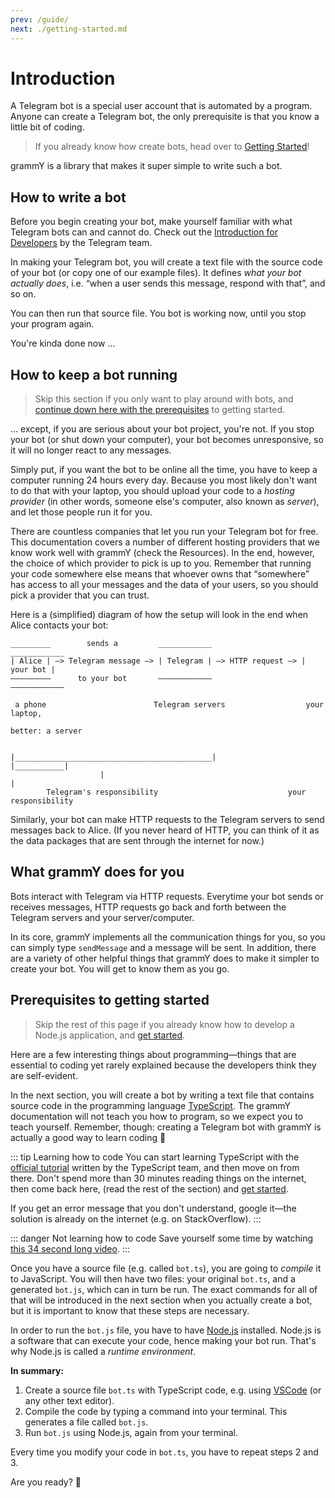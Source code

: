 ```yaml
---
prev: /guide/
next: ./getting-started.md
---
```


# Introduction

A Telegram bot is a special user account that is automated by a program.
Anyone can create a Telegram bot, the only prerequisite is that you know a little bit of coding.

> If you already know how create bots, head over to [Getting Started](./getting-started.md)!

grammY is a library that makes it super simple to write such a bot.

## How to write a bot

Before you begin creating your bot, make yourself familiar with what Telegram bots can and cannot do.
Check out the [Introduction for Developers](https://core.telegram.org/bots) by the Telegram team.

In making your Telegram bot, you will create a text file with the source code of your bot (or copy one of our example files).
It defines _what your bot actually does_, i.e. “when a user sends this message, respond with that”, and so on.

You can then run that source file.
You bot is working now, until you stop your program again.

You're kinda done now …

## How to keep a bot running

> Skip this section if you only want to play around with bots, and [continue down here with the prerequisites](./#prerequisites-to-getting-started) to getting started.

… except, if you are serious about your bot project, you're not.
If you stop your bot (or shut down your computer), your bot becomes unresponsive, so it will no longer react to any messages.

Simply put, if you want the bot to be online all the time, you have to keep a computer running 24 hours every day.
Because you most likely don't want to do that with your laptop, you should upload your code to a _hosting provider_ (in other words, someone else's computer, also known as _server_), and let those people run it for you.

There are countless companies that let you run your Telegram bot for free.
This documentation covers a number of different hosting providers that we know work well with grammY (check the Resources).
In the end, however, the choice of which provider to pick is up to you.
Remember that running your code somewhere else means that whoever owns that “somewhere” has access to all your messages and the data of your users, so you should pick a provider that you can trust.

Here is a (simplified) diagram of how the setup will look in the end when Alice contacts your bot:

```asciiart:no-line-numbers
_________        sends a         ____________                    ____________
| Alice | —> Telegram message —> | Telegram | —> HTTP request —> | your bot |
—————————      to your bot       ————————————                    ————————————

 a phone                        Telegram servers                  your laptop,
                                                                better: a server


|____________________________________________|                   |___________|
                    |                                                  |
        Telegram's responsibility                             your responsibility
```

<!-- TODO: create a proper diagram instead of the ASCII art -->

Similarly, your bot can make HTTP requests to the Telegram servers to send messages back to Alice.
(If you never heard of HTTP, you can think of it as the data packages that are sent through the internet for now.)

## What grammY does for you

Bots interact with Telegram via HTTP requests.
Everytime your bot sends or receives messages, HTTP requests go back and forth between the Telegram servers and your server/computer.

In its core, grammY implements all the communication things for you, so you can simply type `sendMessage` and a message will be sent.
In addition, there are a variety of other helpful things that grammY does to make it simpler to create your bot.
You will get to know them as you go.

## Prerequisites to getting started

> Skip the rest of this page if you already know how to develop a Node.js application, and [get started](./getting-started.md).

Here are a few interesting things about programming—things that are essential to coding yet rarely explained because the developers think they are self-evident.

In the next section, you will create a bot by writing a text file that contains source code in the programming language [TypeScript](https://www.typescriptlang.org/docs/handbook/typescript-from-scratch.html).
The grammY documentation will not teach you how to program, so we expect you to teach yourself.
Remember, though: creating a Telegram bot with grammY is actually a good way to learn coding :rocket:

::: tip Learning how to code
You can start learning TypeScript with the [official tutorial](https://www.typescriptlang.org/docs/handbook/typescript-from-scratch.html) written by the TypeScript team, and then move on from there.
Don't spend more than 30 minutes reading things on the internet, then come back here, (read the rest of the section) and [get started](./getting-started.md).

If you get an error message that you don't understand, google it—the solution is already on the internet (e.g. on StackOverflow).
:::

::: danger Not learning how to code
Save yourself some time by watching [this 34 second long video](https://youtu.be/8RtGlWmXGhA).
:::

Once you have a source file (e.g. called `bot.ts`), you are going to _compile_ it to JavaScript.
You will then have two files: your original `bot.ts`, and a generated `bot.js`, which can in turn be run.
The exact commands for all of that will be introduced in the next section when you actually create a bot, but it is important to know that these steps are necessary.

In order to run the `bot.js` file, you have to have [Node.js](https://nodejs.org/en/) installed.
Node.js is a software that can execute your code, hence making your bot run.
That's why Node.js is called a _runtime environment_.

**In summary:**

1. Create a source file `bot.ts` with TypeScript code, e.g. using [VSCode](https://code.visualstudio.com/) (or any other text editor).
2. Compile the code by typing a command into your terminal. This generates a file called `bot.js`.
3. Run `bot.js` using Node.js, again from your terminal.

Every time you modify your code in `bot.ts`, you have to repeat steps 2 and 3.

Are you ready? :robot:
